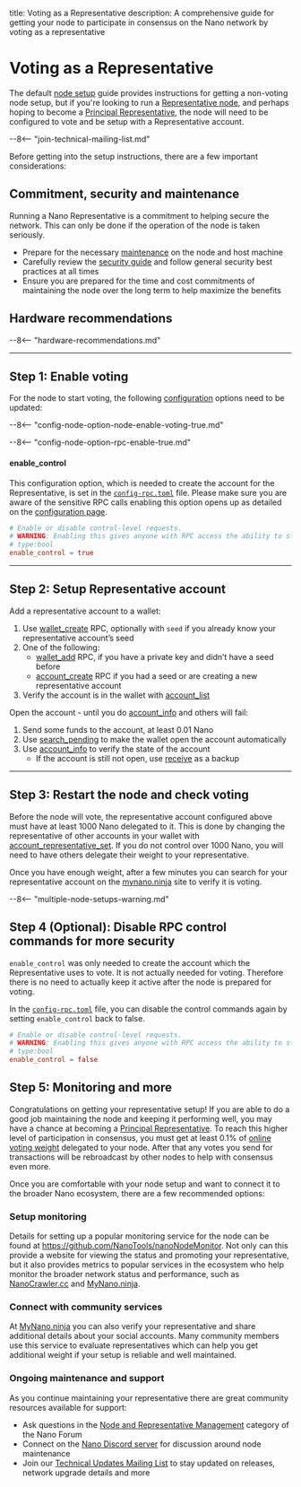 title: Voting as a Representative
description: A comprehensive guide for getting your node to participate in consensus on the Nano network by voting as a representative

# Voting as a Representative

The default [node setup](node-setup.md) guide provides instructions for getting a non-voting node setup, but if you're looking to run a [Representative node](overview.md#representative-nodes), and perhaps hoping to become a [Principal Representative](overview.md#principal-representative-nodes), the node will need to be configured to vote and be setup with a Representative account.

--8<-- "join-technical-mailing-list.md"

Before getting into the setup instructions, there are a few important considerations:

## Commitment, security and maintenance
Running a Nano Representative is a commitment to helping secure the network. This can only be done if the operation of the node is taken seriously.

* Prepare for the necessary [maintenance](overview.md#maintenance) on the node and host machine
* Carefully review the [security guide](security.md) and follow general security best practices at all times
* Ensure you are prepared for the time and cost commitments of maintaining the node over the long term to help maximize the benefits

## Hardware recommendations

--8<-- "hardware-recommendations.md"

---

## Step 1: Enable voting
For the node to start voting, the following [configuration](configuration.md) options need to be updated:

--8<-- "config-node-option-node-enable-voting-true.md"

--8<-- "config-node-option-rpc-enable-true.md"

#### enable_control
This configuration option, which is needed to create the account for the Representative, is set in the [`config-rpc.toml`](../running-a-node/configuration.md#configuration-file-locations) file. Please make sure you are aware of the sensitive RPC calls enabling this option opens up as detailed on the [configuration page](configuration.md#enable_control).

```toml
# Enable or disable control-level requests.
# WARNING: Enabling this gives anyone with RPC access the ability to stop the node and access wallet funds.
# type:bool
enable_control = true
```

---

## Step 2: Setup Representative account

Add a representative account to a wallet:

1. Use [wallet_create](../commands/rpc-protocol.md#wallet_create) RPC, optionally with `seed` if you already know your representative account’s seed
1. One of the following:
    - [wallet_add](../commands/rpc-protocol.md#wallet_add) RPC, if you have a private key and didn’t have a seed before
    - [account_create](../commands/rpc-protocol.md#account_create) RPC if you had a seed or are creating a new representative account
1. Verify the account is in the wallet with [account_list](../commands/rpc-protocol.md#account_list)


Open the account - until you do [account_info](../commands/rpc-protocol.md#account_info) and others will fail:

1. Send some funds to the account, at least 0.01 Nano
1. Use [search_pending](../commands/rpc-protocol.md#search_pending) to make the wallet open the account automatically
1. Use [account_info](../commands/rpc-protocol.md#account_info) to verify the state of the account
    - If the account is still not open, use [receive](../commands/rpc-protocol.md#receive) as a backup

---

## Step 3: Restart the node and check voting

Before the node will vote, the representative account configured above must have at least 1000 Nano delegated to it. This is done by changing the representative of other accounts in your wallet with [account_representative_set](../commands/rpc-protocol.md#account_representative_set). If you do not control over 1000 Nano, you will need to have others delegate their weight to your representative.

Once you have enough weight, after a few minutes you can search for your representative account on the [mynano.ninja](https://mynano.ninja/) site to verify it is voting.

--8<-- "multiple-node-setups-warning.md"

## Step 4 (Optional): Disable RPC control commands for more security

`enable_control` was only needed to create the account which the Representative uses to vote. It is not actually needed for voting. Therefore there is no need to actually keep it active after the node is prepared for voting.

In the [`config-rpc.toml`](../running-a-node/configuration.md#configuration-file-locations) file, you can disable the control commands again by setting `enable_control` back to false.

```toml
# Enable or disable control-level requests.
# WARNING: Enabling this gives anyone with RPC access the ability to stop the node and access wallet funds.
# type:bool
enable_control = false
```

## Step 5: Monitoring and more

Congratulations on getting your representative setup! If you are able to do a good job maintaining the node and keeping it performing well, you may have a chance at becoming a [Principal Representative](overview.md#principal-representative-nodes). To reach this higher level of participation in consensus, you must get at least 0.1% of [online voting weight](/glossary#online-voting-weight) delegated to your node. After that any votes you send for transactions will be rebroadcast by other nodes to help with consensus even more.

Once you are comfortable with your node setup and want to connect it to the broader Nano ecosystem, there are a few recommended options:

### Setup monitoring

Details for setting up a popular monitoring service for the node can be found at https://github.com/NanoTools/nanoNodeMonitor. Not only can this provide a website for viewing the status and promoting your representative, but it also provides metrics to popular services in the ecosystem who help monitor the broader network status and performance, such as [NanoCrawler.cc](https://nanocrawler.cc) and [MyNano.ninja](https://mynano.ninja).

### Connect with community services

At [MyNano.ninja](https://mynano.ninja) you can also verify your representative and share additional details about your social accounts. Many community members use this service to evaluate representatives which can help you get additional weight if your setup is reliable and well maintained.

### Ongoing maintenance and support

As you continue maintaining your representative there are great community resources available for support:

* Ask questions in the [Node and Representative Management](https://forum.nano.org/c/node-and-rep/8) category of the Nano Forum
* Connect on the [Nano Discord server](https://chat.nano.org) for discussion around node maintenance
* Join our [Technical Updates Mailing List](http://eepurl.com/gZucL1) to stay updated on releases, network upgrade details and more
